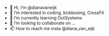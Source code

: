 - 👋 Hi, I’m @dianavaneijk
- 👀 I’m interested in coding, kickboxing, CrossFit
- 🌱 I’m currently learning OutSystems
- 💞️ I’m looking to collaborate on ...
- 📫 How to reach me insta @diana_van_eijk

<!---
dianavaneijk/dianavaneijk is a ✨ special ✨ repository because its `README.md` (this file) appears on your GitHub profile.
You can click the Preview link to take a look at your changes.
--->
